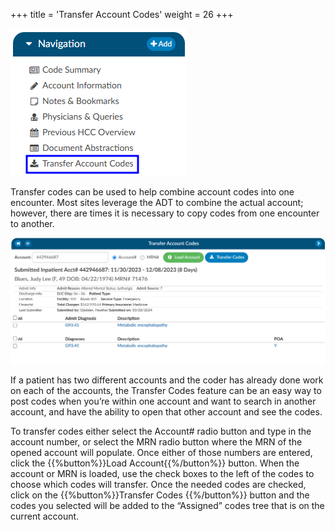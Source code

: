 +++
title = 'Transfer Account Codes'
weight = 26
+++

![Transfer Account Codes](TransferAccountCodes.png)

Transfer codes can be used to help combine account codes into one encounter. Most sites leverage the ADT to combine the actual account; however, there are times it is necessary to copy codes from one encounter to another.

![Transfer Account Codes Viewer](TransferCodes.png)

If a patient has two different accounts and the coder has already done work on each of the accounts, the Transfer Codes feature can be an easy way to post codes  when you’re within one account and want to search in another account, and have the ability to open that other account and see the codes. 

To transfer codes either select the Account# radio button and type in the account number, or select the MRN radio button where the MRN of the opened account will populate. Once either of those numbers are entered, click the {{%button%}}Load Account{{%/button%}} button.  When the account or MRN is loaded, use the check boxes to the left of the codes to choose which codes will transfer. Once the needed codes are checked, click on the {{%button%}}Transfer Codes {{%/button%}} button and the codes you selected will be added to the “Assigned” codes tree that is on the current account.